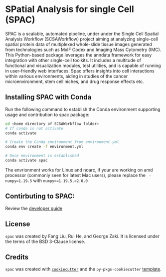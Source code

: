 # SPatial Analysis for single Cell (SPAC)

SPAC is a scalable, automated pipeline, under under the Single Cell Spatial Analysis Workflow (SCSAWorkflow) project aiming at analyzing single-cell spatial protein data of multiplexed whole-slide tissue images generated from technologies such as MxIF Codex and Imaging Mass Cytometry (IMC).
This Python-based package leverages the anndata framework for easy integration with other single-cell toolkits. It includes a multitude of functional and visualization modules, test utilities, and is capable of running in user-friendly web interfaces. Spac offers insights into cell interactions within various environments, aiding in studies of the cancer microenvironment, stem cell niches, and drug response effects etc.

## Installing SPAC with Conda
Run the following command to establish the Conda environment supporting usage and contribution to spac package:
```bash
cd <home directory of SCSAWorkflow folder>
# If conda is not activate
conda activate

# Create the Conda environment from environment.yml
conda env create -f environment.yml

# Once environment is established
conda activate spac
```
The envrionment works for Linux and noarc, if your are working on amd processor (commonly seen for latest Mac users), please replace the ` - numpy=1.19.5` with `numpy>=1.19.5,<2.0.0`

## Contirbuting to SPAC:
Review the [developer guide](CONTRIBUTING.md)

## License

`spac` was created by Fang Liu, Rui He, and George Zaki. It is licensed under the terms of the BSD 3-Clause license.

## Credits

`spac` was created with [`cookiecutter`](https://cookiecutter.readthedocs.io/en/latest/) and the `py-pkgs-cookiecutter` [template](https://github.com/py-pkgs/py-pkgs-cookiecutter).
